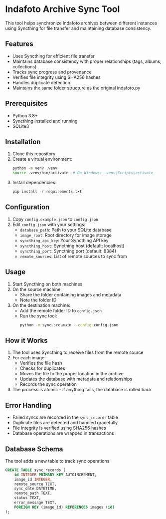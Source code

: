 # Indafoto Archive Sync Tool

This tool helps synchronize Indafoto archives between different instances using Syncthing for file transfer and maintaining database consistency.

## Features

- Uses Syncthing for efficient file transfer
- Maintains database consistency with proper relationships (tags, albums, collections)
- Tracks sync progress and provenance
- Verifies file integrity using SHA256 hashes
- Handles duplicate detection
- Maintains the same folder structure as the original indafoto.py

## Prerequisites

- Python 3.8+
- Syncthing installed and running
- SQLite3

## Installation

1. Clone this repository
2. Create a virtual environment:
   ```bash
   python -m venv .venv
   source .venv/bin/activate  # On Windows: .venv\Scripts\activate
   ```
3. Install dependencies:
   ```bash
   pip install -r requirements.txt
   ```

## Configuration

1. Copy `config.example.json` to `config.json`
2. Edit `config.json` with your settings:
   - `database_path`: Path to your SQLite database
   - `image_root`: Root directory for image storage
   - `syncthing_api_key`: Your Syncthing API key
   - `syncthing_host`: Syncthing host (default: localhost)
   - `syncthing_port`: Syncthing port (default: 8384)
   - `remote_sources`: List of remote sources to sync from

## Usage

1. Start Syncthing on both machines
2. On the source machine:
   - Share the folder containing images and metadata
   - Note the folder ID
3. On the destination machine:
   - Add the remote folder ID to `config.json`
   - Run the sync tool:
     ```bash
     python -m sync.src.main --config config.json
     ```

## How it Works

1. The tool uses Syncthing to receive files from the remote source
2. For each image:
   - Verifies the file hash
   - Checks for duplicates
   - Moves the file to the proper location in the archive
   - Updates the database with metadata and relationships
   - Records the sync operation
3. The process is atomic - if anything fails, the database is rolled back

## Error Handling

- Failed syncs are recorded in the `sync_records` table
- Duplicate files are detected and handled gracefully
- File integrity is verified using SHA256 hashes
- Database operations are wrapped in transactions

## Database Schema

The tool adds a new table to track sync operations:

```sql
CREATE TABLE sync_records (
    id INTEGER PRIMARY KEY AUTOINCREMENT,
    image_id INTEGER,
    remote_source TEXT,
    sync_date DATETIME,
    remote_path TEXT,
    status TEXT,
    error_message TEXT,
    FOREIGN KEY (image_id) REFERENCES images (id)
);
```
